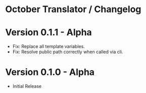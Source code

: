 October Translator / Changelog
==============================

# Version 0.1.1 - Alpha
- Fix: Replace all template variables.
- Fix: Resolve public path correctly when called via cli.

# Version 0.1.0 - Alpha
- Initial Release
